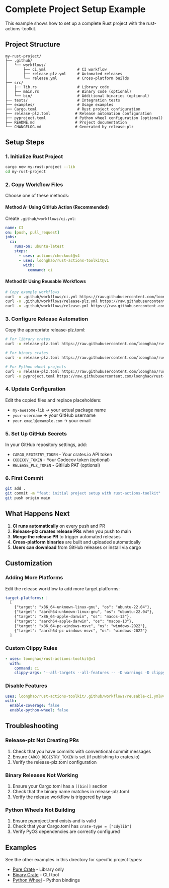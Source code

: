 # Complete Project Setup Example

This example shows how to set up a complete Rust project with the rust-actions-toolkit.

## Project Structure

```
my-rust-project/
├── .github/
│   └── workflows/
│       ├── ci.yml              # CI workflow
│       ├── release-plz.yml     # Automated releases
│       └── release.yml         # Cross-platform builds
├── src/
│   ├── lib.rs                  # Library code
│   ├── main.rs                 # Binary code (optional)
│   └── bin/                    # Additional binaries (optional)
├── tests/                      # Integration tests
├── examples/                   # Usage examples
├── Cargo.toml                  # Rust project configuration
├── release-plz.toml           # Release automation configuration
├── pyproject.toml             # Python wheel configuration (optional)
├── README.md                  # Project documentation
└── CHANGELOG.md               # Generated by release-plz
```

## Setup Steps

### 1. Initialize Rust Project

```bash
cargo new my-rust-project --lib
cd my-rust-project
```

### 2. Copy Workflow Files

Choose one of these methods:

#### Method A: Using GitHub Action (Recommended)

Create `.github/workflows/ci.yml`:
```yaml
name: CI
on: [push, pull_request]
jobs:
  ci:
    runs-on: ubuntu-latest
    steps:
      - uses: actions/checkout@v4
      - uses: loonghao/rust-actions-toolkit@v1
        with:
          command: ci
```

#### Method B: Using Reusable Workflows

```bash
# Copy example workflows
curl -o .github/workflows/ci.yml https://raw.githubusercontent.com/loonghao/rust-actions-toolkit/main/examples/reusable-workflows/ci.yml
curl -o .github/workflows/release-plz.yml https://raw.githubusercontent.com/loonghao/rust-actions-toolkit/main/examples/reusable-workflows/release-plz.yml
curl -o .github/workflows/release.yml https://raw.githubusercontent.com/loonghao/rust-actions-toolkit/main/examples/reusable-workflows/release.yml
```

### 3. Configure Release Automation

Copy the appropriate release-plz.toml:

```bash
# For library crates
curl -o release-plz.toml https://raw.githubusercontent.com/loonghao/rust-actions-toolkit/main/examples/pure-crate/release-plz.toml

# For binary crates
curl -o release-plz.toml https://raw.githubusercontent.com/loonghao/rust-actions-toolkit/main/examples/binary-crate/release-plz.toml

# For Python wheel projects
curl -o release-plz.toml https://raw.githubusercontent.com/loonghao/rust-actions-toolkit/main/examples/python-wheel/release-plz.toml
curl -o pyproject.toml https://raw.githubusercontent.com/loonghao/rust-actions-toolkit/main/examples/python-wheel/pyproject.toml
```

### 4. Update Configuration

Edit the copied files and replace placeholders:
- `my-awesome-lib` → your actual package name
- `your-username` → your GitHub username
- `your.email@example.com` → your email

### 5. Set Up GitHub Secrets

In your GitHub repository settings, add:
- `CARGO_REGISTRY_TOKEN` - Your crates.io API token
- `CODECOV_TOKEN` - Your Codecov token (optional)
- `RELEASE_PLZ_TOKEN` - GitHub PAT (optional)

### 6. First Commit

```bash
git add .
git commit -m "feat: initial project setup with rust-actions-toolkit"
git push origin main
```

## What Happens Next

1. **CI runs automatically** on every push and PR
2. **Release-plz creates release PRs** when you push to main
3. **Merge the release PR** to trigger automated releases
4. **Cross-platform binaries** are built and uploaded automatically
5. **Users can download** from GitHub releases or install via cargo

## Customization

### Adding More Platforms

Edit the release workflow to add more target platforms:

```yaml
target-platforms: |
  [
    {"target": "x86_64-unknown-linux-gnu", "os": "ubuntu-22.04"},
    {"target": "aarch64-unknown-linux-gnu", "os": "ubuntu-22.04"},
    {"target": "x86_64-apple-darwin", "os": "macos-13"},
    {"target": "aarch64-apple-darwin", "os": "macos-13"},
    {"target": "x86_64-pc-windows-msvc", "os": "windows-2022"},
    {"target": "aarch64-pc-windows-msvc", "os": "windows-2022"}
  ]
```

### Custom Clippy Rules

```yaml
- uses: loonghao/rust-actions-toolkit@v1
  with:
    command: ci
    clippy-args: '--all-targets --all-features -- -D warnings -D clippy::pedantic'
```

### Disable Features

```yaml
uses: loonghao/rust-actions-toolkit/.github/workflows/reusable-ci.yml@v1
with:
  enable-coverage: false
  enable-python-wheel: false
```

## Troubleshooting

### Release-plz Not Creating PRs

1. Check that you have commits with conventional commit messages
2. Ensure `CARGO_REGISTRY_TOKEN` is set (if publishing to crates.io)
3. Verify the release-plz.toml configuration

### Binary Releases Not Working

1. Ensure your Cargo.toml has a `[[bin]]` section
2. Check that the binary name matches in release-plz.toml
3. Verify the release workflow is triggered by tags

### Python Wheels Not Building

1. Ensure pyproject.toml exists and is valid
2. Check that your Cargo.toml has `crate-type = ["cdylib"]`
3. Verify PyO3 dependencies are correctly configured

## Examples

See the other examples in this directory for specific project types:
- [Pure Crate](../pure-crate/) - Library only
- [Binary Crate](../binary-crate/) - CLI tool
- [Python Wheel](../python-wheel/) - Python bindings
